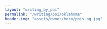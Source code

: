 ```yaml
---
layout: "writing_by_poi"
permalink: "/writing/poi/oklahoma"
header-img: "assets/owner/hero/pois-bg.jpg"
---
```

